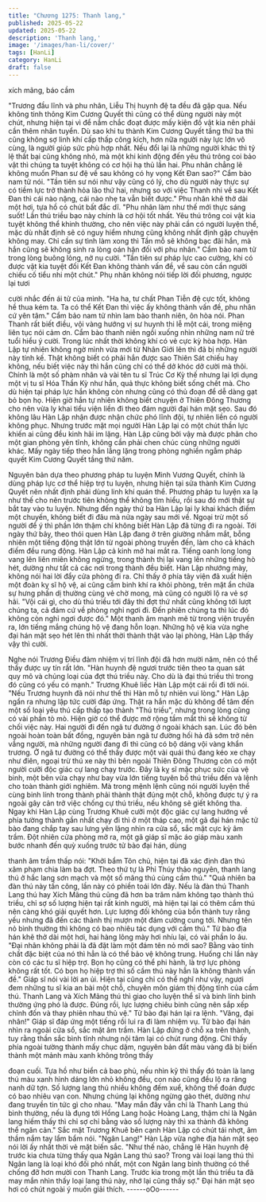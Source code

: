```yaml
---
title: "Chương 1275: Thanh lang,"
published: 2025-05-22
updated: 2025-05-22
description: 'Thanh lang,'
image: '/images/han-li/cover/'
tags: [HanLi]
category: HanLi
draft: false
---
```


xích mãng, báo cầm

"Trương đầu lĩnh và phu nhân, Liễu Thị huynh đệ ta đều đã gặp
qua. Nếu không tinh thông Kim Cương Quyết thì cũng có thể dùng
người này một chút, nhưng hiện tại vì để nắm chắc đoạt được
mấy kiện đồ vật kia nên phải cần thêm nhân tuyển. Dù sao khi tu
thành Kim Cương Quyết tầng thứ ba thì cũng không sợ linh khí
cấp thấp công kích, hơn nữa người này lực lớn vô cùng, là người
giúp sức phù hợp nhất. Nếu đổi lại là những người khác thì tỷ lệ
thất bại cũng không nhỏ, mà một khi kinh động đến yêu thú trông
coi bảo vật thì chúng ta tuyệt không có cơ hội hạ thủ lần hai. Phu
nhân chẳng lẽ không muốn Phan sư đệ về sau không có hy vọng
Kết Đan sao?" Cẩm bào nam tử nói.
"Tần tiên sư nói như vậy cũng có lý, cho dù người này thực sự có
tiềm lực trở thành hỏa lão thứ hai, nhưng so với việc Thanh nhi về
sau Kết Đan thì cái nào nặng, cái nào nhẹ ta vẫn biết được." Phu
nhân khẽ thở dài một hơi, tựa hồ có chút bất đắc dĩ.
"Phu nhân làm như thế mới thực sáng suốt! Lần thú triều bạo này
chính là cơ hội tốt nhất.
Yêu thú trông coi vật kia tuyệt không thể khinh thường, cho nên
việc này phải cần có người luyện thể, mặc dù nhất định sẽ có
nguy hiểm nhưng cũng không nhất định gặp chuyện không may.
Chỉ cần sự tình làm xong thì Tần mỗ sẽ không bạc đãi hắn, mà
hắn cũng sẽ không sinh ra lòng oán hận đối với phu nhân." Cẩm
bào nam tử trong lòng buông lỏng, nở nụ cười.
"Tần tiên sư pháp lực cao cường, khi có được vật kia tuyệt đối Kết
Đan không thành vấn đề, về sau còn cần người chiếu cố tiểu nhi
một chút." Phụ nhân không nói tiếp lời đối phương, ngược lại tươi

cười nhắc đến ái tử của mình.
"Ha ha, tư chất Phan Tiễn đệ cực tốt, không hề thua kém ta. Ta có
thể Kết Đan thì việc ấy không thành vấn đề, phu nhân cứ yên
tâm." Cẩm bảo nam tử nhìn lam bào thanh niên, ôn hòa nói.
Phan Thanh rất biết điều, vội vàng hướng vị sư huynh thi lễ một
cái, trong miệng liên tục nói cảm ơn.
Cẩm bào thanh niên ngồi xuống nhìn những nam nữ trẻ tuổi hiểu
ý cười.
Trong lúc nhất thời không khí có vẻ cực kỳ hòa hợp.
Hàn Lập tự nhiên không ngờ mình vừa mới từ Nhân Giới lên thì
đã bị những người này tính kế.
Thật không biết có phải hắn được sao Thiên Sát chiếu hay không,
nếu biết việc này thì hắn cũng chỉ có thể dở khóc dở cười mà thôi.
Chính là một số phàm nhân và vài tên tu sĩ Trúc Cơ Kỳ thế nhưng
lại lợi dụng một vị tu sĩ Hóa Thần Kỳ như hắn, quả thực không
biết sống chết mà. Cho dù hiện tại pháp lực hắn không còn nhưng
cũng có thủ đoạn để dễ dàng gạt bỏ bọn họ.
Hiện giờ hắn tự nhiên không biết chuyện ở Thiên Đông Thương
cho nên vừa ly khai tiểu viện liền đi theo đám người đại hán mặt
sẹo.
Sau đó không lâu Hàn Lập nhận được nhận chức phó lĩnh đội, tự
nhiên liền có người không phục.
Nhưng trước mặt mọi người Hàn Lập lại có một chút thần lực
khiến ai cũng đều kinh hãi im lặng.
Hàn Lập cũng bởi vậy mà được phân cho một gian phòng yên
tĩnh, không cần phải chen chúc cùng những người khác.
Mấy ngày tiếp theo hắn lẳng lặng trong phòng nghiền ngẫm pháp
quyết Kim Cương Quyết tầng thứ năm.

Nguyên bản dựa theo phương pháp tu luyện Minh Vương Quyết,
chính là dùng pháp lực cơ thể hiệp trợ tu luyện, nhưng hiện tại
sửa thành Kim Cương Quyết nên nhất định phải dùng linh khí
quán thể.
Phương pháp tu luyện xa lạ như thế cho nên trước tiên không thể
không tìm hiểu, rồi sau đó mới thật sự bắt tay vào tu luyện.
Nhưng đến ngày thứ ba Hàn Lập lại ly khai khách điếm một
chuyến, không biết đi đâu mà nửa ngày sau mới về.
Ngoại trừ một số người để ý thì phần lớn thậm chí không biết Hàn
Lập đã từng đi ra ngoài.
Tới ngày thứ bảy, theo thói quen Hàn Lập đang ở trên giường
nhắm mắt, bỗng nhiên một tiếng động thật lớn từ ngoài phòng
truyền đến, làm cho cả khách điếm đều rung động.
Hàn Lập cả kinh mở hai mắt ra.
Tiếng oanh long long vang lên liên miên không ngừng, trong
thành thị lại vang lên những tiếng hò hét, dường như tất cả các
nơi trong thành đều biết.
Hàn Lập nhướng mày, không nói hai lời đẩy cửa phòng đi ra.
Chỉ thấy ở phía tây viện đã xuất hiện một đoàn kỵ sĩ hộ vệ, ai
cũng cầm binh khí ra khỏi phòng, trên mặt ẩn chứa sự hưng phấn
dị thường cùng vẻ chờ mong, mà cũng có người lộ ra vẻ sợ hãi.
"Vội cái gì, cho dù thú triều tới đây thì đợt thứ nhất cũng không tới
lượt chúng ta, cả đám cứ về phòng nghỉ ngơi đi. Đến phiên chúng
ta thì lúc đó không còn nghỉ ngơi được đó." Một thanh âm mạnh
mẽ từ trong viện truyền ra, lớn tiếng mắng chúng hộ vệ đang hỗn
loạn.
Những hộ vệ kia vừa nghe đại hán mặt sẹo hét lên thì nhất thời
thành thật vào lại phòng, Hàn Lập thấy vậy thì cười.

Nghe nói Trương Điều đảm nhiệm vị trí lĩnh đội đã hơn mười
năm, nên có thể thấy được uy tín rất lớn.
"Hàn huynh đệ ngươi trước tiên theo ta quan sát quy mô và chủng
loại của đợt thú triều này. Cho dù là đại thú triều thì trong đó cũng
có yếu có mạnh." Trương Khuê liếc Hàn Lập một cái rồi đi tới nói.
"Nếu Trương huynh đã nói như thế thì Hàn mỗ tự nhiên vui lòng."
Hàn Lập ngẩn ra nhưng lập tức cười đáp ứng.
Thật ra hắn mặc dù không để tâm đến một số loại yêu thú cấp
thấp tạo thành "Thú triều", nhưng trong lòng cũng có vài phần tò
mò.
Hiện giờ có thể được mở rộng tầm mắt thì sẽ không từ chối việc
này.
Hai người đi đến ngã tư đường ở ngoài khách sạn. Lúc đó bên
ngoài hoàn toàn bất đồng, nguyên bản ngã tư đường hối hả đã
sớm trở nên vắng người, mà những người đang đi thì cũng có bộ
dáng vội vàng khẩn trương.
Ở ngã tư đường có thể thấy được một vài quái thú đang kéo xe
chạy như điên, ngoại trừ thú xe này thì bên ngoài Thiên Đông
Thương còn có một người cưỡi độc giác cự lang chạy trước. Đây
là kỵ sĩ mặc phục sức của vệ binh, một bên vừa chạy như bay
vừa lớn tiếng tuyên bố thú triều đến và lệnh cho toàn thành giới
nghiêm.
Mà trong mệnh lệnh cũng nói người luyện thể cùng binh lính trong
thành phải thành thật đúng một chỗ, không được tự ý ra ngoài
gây cản trở việc chống cự thú triều, nếu không sẽ giết không tha.
Ngay khi Hàn Lập cùng Trương Khuê cưỡi một độc giác cự lang
hướng về phía tường thành gần nhất chạy đi thì ở một tháp cao,
một gã đại hán mặc tử bào đang chắp tay sau lưng yên lặng nhìn
ra cửa sổ, sắc mặt cực kỳ âm trầm.
Đột nhiên cửa phòng mở ra, một gã giáp sĩ mặc áo giáp màu
xanh bước nhanh đến quỳ xuống trước tử bào đại hán, dùng

thanh âm trầm thấp nói:
"Khởi bẩm Tôn chủ, hiện tại đã xác định đàn thú xâm phạm chia
làm ba đợt. Theo thứ tự là Phỉ Thúy thảo nguyên, thanh lang thú ở
hắc lang sơn mạch và một số mãng thú cùng cầm thú." "Quả
nhiên ba đàn thú này tấn công, lần này có phiền toái lớn đây. Nếu
là đàn thú Thanh Lang thú hay Xích Mãng thú cũng đã hơn ba
trăm năm không tạo thành thú triều, chỉ sợ số lượng hiện tại rất
kinh người, mà hiện tại lại có thêm cầm thú nên càng khó giải
quyết hơn. Lực lượng đối không của bổn thành tuy rằng yếu
nhưng đã đến các thành thị mượn một đám cường cung tới.
Nhưng tên nỏ bình thường thì không có bao nhiêu tác dụng với
cầm thú." Tử bào địa hán khẽ thở dài một hơi, hai hàng lông mày
hơi nhíu lại, có vài phần lo âu.
"Đại nhân không phải là đã đặt làm một đám tên nỏ mới sao?
Bằng vào tính chất đặc biệt của nó thì hẳn là có thể bảo vệ không
trung. Huống chi lần này còn có các tu sĩ hiệp trợ. Bọn họ cũng có
thể phi hành, là trợ lực phòng không rất tốt.
Có bọn họ hiệp trợ thì số cầm thú này hẳn là không thành vấn
đề." Giáp sĩ nói vài lời an ủi.
Hiện tại cũng chỉ có thể nghĩ như vậy, ngươi đem những tu sĩ kia
an bài một chỗ, chuyên môn giám thị động tĩnh của cầm thú.
Thanh Lang và Xích Mãng thú thì giao cho luyện thể sĩ và binh
lính bình thường ứng phó là được. Đúng rồi, lực lượng chiêu binh
cũng nên sắp xếp chỉnh đốn và thay phiên nhau thủ vệ." Tử bào
đại hán lại ra lệnh.
"Vâng, đại nhân!" Giáp sĩ đáp ứng một tiếng rồi lui ra đi làm nhiệm
vụ.
Tử bào đại hán nhìn ra ngoài cửa sổ, sắc mặt âm trầm.
Hàn Lập đứng ở chỗ xa trên thành, tuy rằng thần sắc bình tĩnh
nhưng nội tâm lại có chút rung động.
Chỉ thấy phía ngoài tường thành mấy chục dặm, nguyên bản đất
màu vàng đã bị biến thành một mảnh màu xanh không trông thấy

đoạn cuối. Tựa hồ như biển cả bao phủ, nếu nhìn kỹ thì thấy đó
toàn là lang thú màu xanh hình dáng lớn nhỏ không đều, con nào
cũng đều lộ ra răng nanh dữ tợn.
Số lượng lang thú nhiều không đếm xuể, không thể đoán được có
bao nhiêu vạn con. Nhưng chúng lại không ngừng gào thét,
dường như đang truyền tin tức gì cho nhau.
"May mắn đây vẫn chỉ là Thanh Lang thú bình thường, nếu là
đụng tới Hồng Lang hoặc Hoàng Lang, thậm chí là Ngân lang
hiếm thấy thì chỉ sợ chỉ bằng vào số lượng này thì xa thành đã
không thể ngăn cản." Sắc mặt Trương Khuê bên cạnh Hàn Lập có
chút tái nhợt, âm thầm nắm tay lẩm bẩm nói.
"Ngân Lang!" Hàn Lập vừa nghe địa hán mặt sẹo nói lời ấy nhất
thời vẻ mặt biến sắc.
"Như thế nào, chẳng lẽ Hàn huynh đệ trước kia chưa từng thấy
qua Ngân Lang thú sao? Trong vài loại lang thú thì Ngân lang là
loại khó đối phó nhất, một con Ngân lang bình thường có thể
chống đỡ hơn mười con Thanh Lang. Trước kia trong một lần thú
triều ta đã may mắn nhìn thấy loại lang thú này, nhớ lại cũng thấy
sợ." Đại hán mặt sẹo hơi có chút ngoài ý muốn giải thích.
------oOo------
